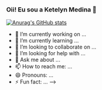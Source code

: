 ### Oii! Eu sou a Ketelyn Medina 🤗

[![Anurag's GitHub stats](https://github-readme-stats.vercel.app/api?username=ketelynmm)](https://github.com/ketelynmm/github-readme-stats)

- 🔭 I’m currently working on ...
- 🌱 I’m currently learning ...
- 👯 I’m looking to collaborate on ...
- 🤔 I’m looking for help with ...
- 💬 Ask me about ...
- 📫 How to reach me: ...
- 😄 Pronouns: ...
- ⚡ Fun fact: ...
-->
